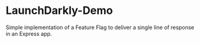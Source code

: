 # LaunchDarkly-Demo
Simple implementation of a Feature Flag to deliver a single line of response in an Express app.
